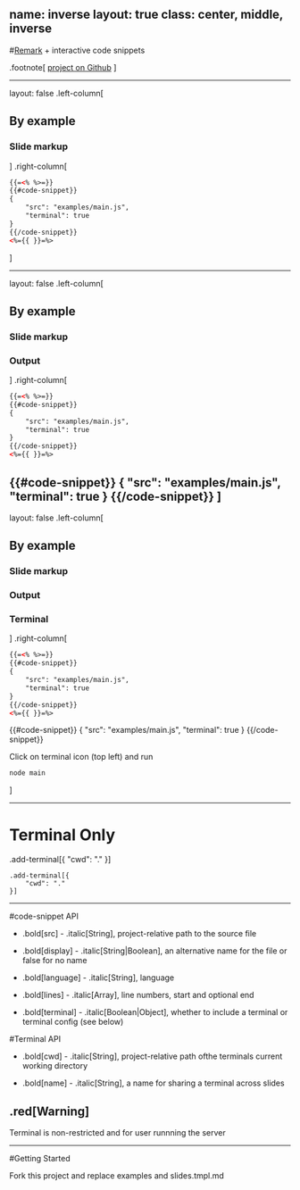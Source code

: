 name: inverse
layout: true
class: center, middle, inverse
---
#[Remark](https://github.com/gnab/remark.git) + interactive code snippets

.footnote[
	[project on Github](https://github.com/PeterHancock/remark-code-snippets.git)
]

---
layout: false
.left-column[
  ##  By example
  ### Slide markup
]
.right-column[

```xml
{{=<% %>=}}
{{#code-snippet}}
{
	"src": "examples/main.js",
	"terminal": true
}
{{/code-snippet}}
<%={{ }}=%>

```
]

---
layout: false
.left-column[
  ##  By example
  ### Slide markup
  ### Output
]
.right-column[

```xml
{{=<% %>=}}
{{#code-snippet}}
{
	"src": "examples/main.js",
	"terminal": true
}
{{/code-snippet}}
<%={{ }}=%>
```

{{#code-snippet}}
{
	"src": "examples/main.js",
	"terminal": true
}
{{/code-snippet}}
]
---
layout: false
.left-column[
  ##  By example
  ### Slide markup
  ### Output
  ### Terminal
]
.right-column[

```xml
{{=<% %>=}}
{{#code-snippet}}
{
	"src": "examples/main.js",
	"terminal": true
}
{{/code-snippet}}
<%={{ }}=%>
```

{{#code-snippet}}
{
	"src": "examples/main.js",
	"terminal": true
}
{{/code-snippet}}

Click on terminal icon (top left) and run

```bash
node main
```

]

---
# Terminal Only

.add-terminal[{
	"cwd": "."
}]

```
.add-terminal[{
	"cwd": "."
}]
```

---
#code-snippet API

- .bold[src] - .italic[String], project-relative path to the source file

- .bold[display] - .italic[String|Boolean], an alternative name for the file or false for no name

- .bold[language] - .italic[String], language 

- .bold[lines] - .italic[Array], line numbers, start and optional end

- .bold[terminal] - .italic[Boolean|Object], whether to include a terminal or terminal config (see below)

#Terminal API
- .bold[cwd] - .italic[String], project-relative path ofthe terminals current working directory

- .bold[name] - .italic[String], a name for sharing a terminal across slides

## .red[Warning]

Terminal is non-restricted and for user runnning the server

---
#Getting Started

Fork this project and replace examples and slides.tmpl.md
